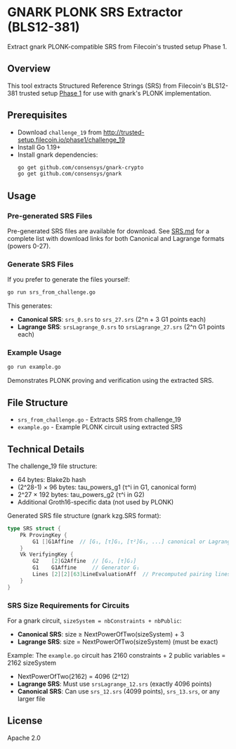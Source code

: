 # GNARK PLONK SRS Extractor (BLS12-381)

Extract gnark PLONK-compatible SRS from Filecoin's trusted setup Phase 1.

## Overview

This tool extracts Structured Reference Strings (SRS) from Filecoin's BLS12-381 trusted setup [Phase 1](https://github.com/filecoin-project/phase2-attestations?tab=readme-ov-file#phase1) for use with gnark's PLONK implementation.

## Prerequisites

- Download `challenge_19` from http://trusted-setup.filecoin.io/phase1/challenge_19
- Install Go 1.19+
- Install gnark dependencies:
  ```bash
  go get github.com/consensys/gnark-crypto
  go get github.com/consensys/gnark
  ```

## Usage

### Pre-generated SRS Files

Pre-generated SRS files are available for download. See [SRS.md](SRS.md) for a complete list with download links for both Canonical and Lagrange formats (powers 0-27).

### Generate SRS Files

If you prefer to generate the files yourself:

```bash
go run srs_from_challenge.go
```

This generates:
- **Canonical SRS**: `srs_0.srs` to `srs_27.srs` (2^n + 3 G1 points each)
- **Lagrange SRS**: `srsLagrange_0.srs` to `srsLagrange_27.srs` (2^n G1 points each)

### Example Usage

```bash
go run example.go
```

Demonstrates PLONK proving and verification using the extracted SRS.

## File Structure

- `srs_from_challenge.go` - Extracts SRS from challenge_19
- `example.go` - Example PLONK circuit using extracted SRS

## Technical Details

The challenge_19 file structure:
- 64 bytes: Blake2b hash
- (2^28-1) × 96 bytes: tau_powers_g1 (τ^i in G1, canonical form)
- 2^27 × 192 bytes: tau_powers_g2 (τ^i in G2)
- Additional Groth16-specific data (not used by PLONK)

Generated SRS file structure (gnark kzg.SRS format):
```go
type SRS struct {
    Pk ProvingKey {
        G1 []G1Affine  // [G₁, [τ]G₁, [τ²]G₁, ...] canonical or Lagrange
    }
    Vk VerifyingKey {
        G2    [2]G2Affine  // [G₂, [τ]G₂]
        G1    G1Affine     // Generator G₁
        Lines [2][2][63]LineEvaluationAff  // Precomputed pairing lines
    }
}
```

### SRS Size Requirements for Circuits

For a gnark circuit, `sizeSystem = nbConstraints + nbPublic`:
- **Canonical SRS**: size ≥ NextPowerOfTwo(sizeSystem) + 3
- **Lagrange SRS**: size = NextPowerOfTwo(sizeSystem) (must be exact)

Example: The `example.go` circuit has 2160 constraints + 2 public variables = 2162 sizeSystem
- NextPowerOfTwo(2162) = 4096 (2^12)
- **Lagrange SRS**: Must use `srsLagrange_12.srs` (exactly 4096 points)
- **Canonical SRS**: Can use `srs_12.srs` (4099 points), `srs_13.srs`, or any larger file

## License

Apache 2.0
